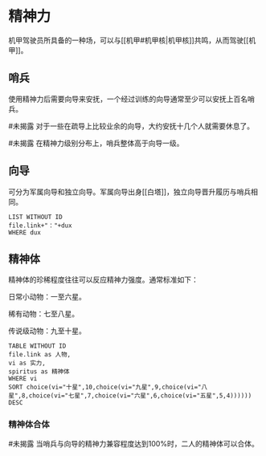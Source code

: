 # 精神力

机甲驾驶员所具备的一种场，可以与[[机甲#机甲核|机甲核]]共鸣，从而驾驶[[机甲]]。

## 哨兵

使用精神力后需要向导来安抚，一个经过训练的向导通常至少可以安抚上百名哨兵。

#未揭露 对于一些在疏导上比较业余的向导，大约安抚十几个人就需要休息了。

#未揭露 在精神力级别分布上，哨兵整体高于向导一级。

## 向导

可分为军属向导和独立向导。军属向导出身[[白塔]]，独立向导晋升履历与哨兵相同。

```dataview
LIST WITHOUT ID
file.link+"："+dux
WHERE dux
```

## 精神体

精神体的珍稀程度往往可以反应精神力强度。通常标准如下：

日常小动物：一至六星。

稀有动物：七至八星。

传说级动物：九至十星。

```dataview
TABLE WITHOUT ID
file.link as 人物,
vi as 实力,
spiritus as 精神体
WHERE vi
SORT choice(vi="十星",10,choice(vi="九星",9,choice(vi="八星",8,choice(vi="七星",7,choice(vi="六星",6,choice(vi="五星",5,4)))))) DESC
```

### 精神体合体

#未揭露 当哨兵与向导的精神力兼容程度达到100%时，二人的精神体可以合体。
